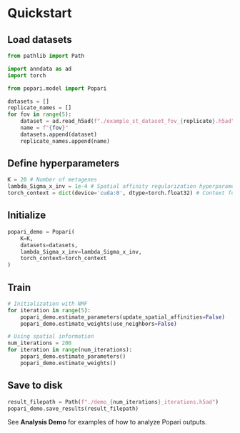 # Quickstart

## Load datasets
```python
from pathlib import Path

import anndata as ad
import torch

from popari.model import Popari

datasets = []
replicate_names = []
for fov in range(5):
    dataset = ad.read_h5ad(f"./example_st_dataset_fov_{replicate}.h5ad") # Each dataset must have spatial information stored as an adjacency matrix
    name = f"{fov}"
    datasets.append(dataset)
    replicate_names.append(name)
```

## Define hyperparameters
```python
K = 20 # Number of metagenes
lambda_Sigma_x_inv = 1e-4 # Spatial affinity regularization hyperparameter
torch_context = dict(device='cuda:0', dtype=torch.float32) # Context for PyTorch tensor instantiation 
```

## Initialize
```python
popari_demo = Popari(
    K=K,
    datasets=datasets,
    lambda_Sigma_x_inv=lambda_Sigma_x_inv,
    torch_context=torch_context
)
```    
## Train
```python
# Initialization with NMF
for iteration in range(5):
    popari_demo.estimate_parameters(update_spatial_affinities=False)
    popari_demo.estimate_weights(use_neighbors=False)

# Using spatial information
num_iterations = 200
for iteration in range(num_iterations):
    popari_demo.estimate_parameters()
    popari_demo.estimate_weights()
```

## Save to disk
```python
result_filepath = Path(f"./demo_{num_iterations}_iterations.h5ad")
popari_demo.save_results(result_filepath)
```

See **Analysis Demo** for examples of how to analyze Popari outputs.
